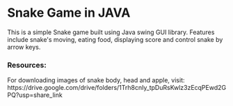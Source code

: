 <h1>Snake Game in JAVA</h1>
This is a simple Snake game built using Java swing GUI library. Features include snake's moving, eating food, displaying score and control snake by arrow keys.

<br>

<h3>Resources: </h3>
For downloading images of snake body, head and apple, visit:
https://drive.google.com/drive/folders/1Trh8cnIy_tpDuRsKwlz3zEcqPEwd2GPQ?usp=share_link
